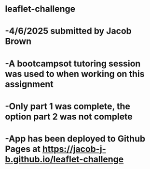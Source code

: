 # leaflet-challenge
# -4/6/2025 submitted by Jacob Brown
# -A bootcampsot tutoring session was used to when working on this assignment
# -Only part 1 was complete, the option part 2 was not complete
# -App has been deployed to Github Pages at https://jacob-j-b.github.io/leaflet-challenge